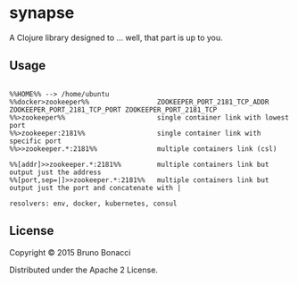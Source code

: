 # synapse

A Clojure library designed to ... well, that part is up to you.

## Usage

```

%%HOME%% --> /home/ubuntu
%%docker>zookeeper%%                 ZOOKEEPER_PORT_2181_TCP_ADDR ZOOKEEPER_PORT_2181_TCP_PORT ZOOKEEPER_PORT_2181_TCP
%%>zookeeper%%                       single container link with lowest port
%%>zookeeper:2181%%                  single container link with specific port
%%>>zookeeper.*:2181%%               multiple containers link (csl)

%%[addr]>>zookeeper.*:2181%%         multiple containers link but output just the address
%%[port,sep=|]>>zookeeper.*:2181%%   multiple containers link but output just the port and concatenate with |

resolvers: env, docker, kubernetes, consul

```


## License

Copyright © 2015 Bruno Bonacci

Distributed under the Apache 2 License.
